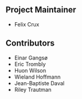 Project Maintainer
------------------
* Felix Crux


Contributors
------------
* Einar Gangsø
* Eric Trombly
* Huon Wilson
* Wieland Hoffmann
* Jean-Baptiste Daval
* Riley Trautman
